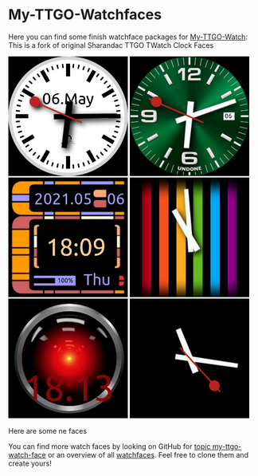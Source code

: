 # My-TTGO-Watchfaces

Here you can find some finish watchface packages for [My-TTGO-Watch](https://github.com/sharandac/My-TTGO-Watch):
This is a fork of original Sharandac TTGO TWatch Clock Faces

[![swiss clock](swiss/watchface_theme_prev.png)](swiss/watchface.tar.gz)
[![undone clock](undone/watchface_theme_prev.png)](undone/watchface.tar.gz)
[![star trek clock](startrek/watchface_theme_prev.png)](startrek/watchface.tar.gz)
[![rainbow clock](rainbow/watchface_theme_prev.png)](rainbow/watchface.tar.gz)
[![hal9000](hal9000/watchface_theme_prev.png)](hal9000/watchface.tar.gz)
[![black](black/watchface_theme_prev.png)](black/watchface.tar.gz)

Here are some ne faces

You can find more watch faces by looking on GitHub for [topic my-ttgo-watch-face](https://github.com/topics/my-ttgo-watch-face) or an overview of all [watchfaces](https://sharandac.github.io/My-TTGO-Watchfaces/).
Feel free to clone them and create yours!
